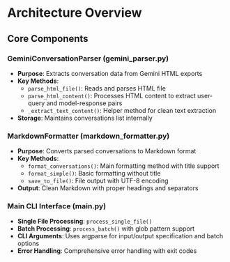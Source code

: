 # Architecture Overview

## Core Components

### GeminiConversationParser (gemini_parser.py)
- **Purpose**: Extracts conversation data from Gemini HTML exports
- **Key Methods**:
  - `parse_html_file()`: Reads and parses HTML file
  - `parse_html_content()`: Processes HTML content to extract user-query and model-response pairs
  - `_extract_text_content()`: Helper method for clean text extraction
- **Storage**: Maintains conversations list internally

### MarkdownFormatter (markdown_formatter.py)
- **Purpose**: Converts parsed conversations to Markdown format
- **Key Methods**:
  - `format_conversations()`: Main formatting method with title support
  - `format_simple()`: Basic formatting without title
  - `save_to_file()`: File output with UTF-8 encoding
- **Output**: Clean Markdown with proper headings and separators

### Main CLI Interface (main.py)
- **Single File Processing**: `process_single_file()`
- **Batch Processing**: `process_batch()` with glob pattern support
- **CLI Arguments**: Uses argparse for input/output specification and batch options
- **Error Handling**: Comprehensive error handling with exit codes